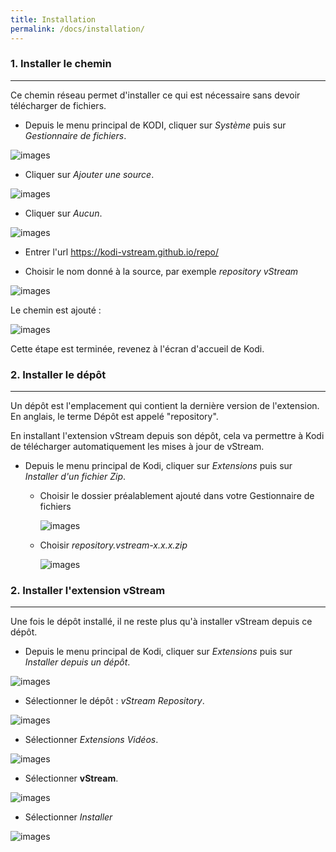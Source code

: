 ```yaml
---
title: Installation
permalink: /docs/installation/
---
```


### 1. Installer le chemin
---

Ce chemin réseau permet d'installer ce qui est nécessaire sans devoir télécharger de fichiers.

- Depuis le menu principal de KODI, cliquer sur _Système_ puis sur _Gestionnaire de fichiers_.

![images](https://github.com/Kodi-vStream/venom-xbmc-doc/raw/master/img/install_repo.jpg)

- Cliquer sur _Ajouter une source_.

![images](https://github.com/Kodi-vStream/venom-xbmc-doc/raw/master/img/install_repo1.jpg)

- Cliquer sur _Aucun_.

![images](https://github.com/Kodi-vStream/venom-xbmc-doc/raw/master/img/install_repo2.jpg)

 - Entrer l'url https://kodi-vstream.github.io/repo/
 
 - Choisir le nom donné à la source, par exemple _repository vStream_

![images](https://github.com/Kodi-vStream/venom-xbmc-doc/raw/master/img/install_repo4.jpg)
 
Le chemin est ajouté :

![images](https://github.com/Kodi-vStream/venom-xbmc-doc/raw/master/img/install_repo5.jpg)


Cette étape est terminée, revenez à l'écran d'accueil de Kodi.

### 2. Installer le dépôt
---

Un dépôt est l'emplacement qui contient la dernière version de l'extension.
En anglais, le terme Dépôt est appelé "repository".

En installant l'extension vStream depuis son dépôt, cela va permettre à Kodi de télécharger automatiquement les mises à jour de vStream.

- Depuis le menu principal de Kodi, cliquer sur _Extensions_ puis sur _Installer d'un fichier Zip_.
   
   - Choisir le dossier préalablement ajouté dans votre Gestionnaire de fichiers    
       
     ![images](https://github.com/Kodi-vStream/venom-xbmc-doc/raw/master/img/install_repo6.jpg)
     
   - Choisir _repository.vstream-x.x.x.zip_
  
     ![images](https://github.com/Kodi-vStream/venom-xbmc-doc/raw/master/img/install_repo7.jpg)


### 2. Installer l'extension vStream
---

Une fois le dépôt installé, il ne reste plus qu'à installer vStream depuis ce dépôt.

 - Depuis le menu principal de Kodi, cliquer sur _Extensions_ puis sur _Installer depuis un dépôt_.
 
![images](https://github.com/Kodi-vStream/venom-xbmc-doc/raw/master/img/install_3.jpg)



- Sélectionner le dépôt : _vStream Repository_.

![images](https://github.com/Kodi-vStream/venom-xbmc-doc/raw/master/img/install_4.jpg)   



- Sélectionner _Extensions Vidéos_.

![images](https://github.com/Kodi-vStream/venom-xbmc-doc/raw/master/img/install_5.jpg)



- Sélectionner **vStream**.

![images](https://github.com/Kodi-vStream/venom-xbmc-doc/raw/master/img/install_6.jpg)
  
  
  
- Sélectionner _Installer_

![images](https://github.com/Kodi-vStream/venom-xbmc-doc/raw/master/img/install_7.jpg)

